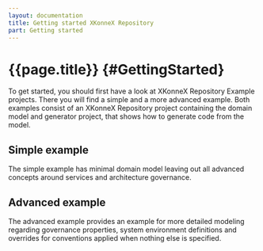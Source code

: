 ```yaml
---
layout: documentation
title: Getting started XKonneX Repository
part: Getting started
---
```

# {{page.title}} {#GettingStarted}

To get started, you should first have a look at XKonneX Repository Example projects. There you will find a simple and a more advanced example. Both examples consist of an XKonneX Repository project containing the domain model and generator project, that shows how to generate code from the model.

## Simple example

The simple example has minimal domain model leaving out all advanced concepts around services and architecture governance.

## Advanced example

The advanced example provides an example for more detailed modeling regarding governance properties, system environment definitions and overrides for conventions applied when nothing else is specified.
